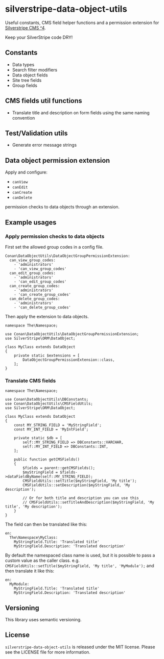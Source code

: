 # silverstripe-data-object-utils
Useful constants, CMS field helper functions and a permission extension for [Silverstripe CMS ^4](https://github.com/silverstripe/silverstripe-cms).

Keep your SilverStripe code DRY!

## Constants
- Data types
- Search filter modifiers
- Data object fields
- Site tree fields
- Group fields

## CMS fields util functions
- Translate title and description on form fields using the same naming convention

## Test/Validation utils
- Generate error message strings

## Data object permission extension

Apply and configure:

- `canView`
- `canEdit`
- `canCreate`
- `canDelete`

permission checks to data objects through an extension.

## Example usages

### Apply permission checks to data objects

First set the allowed group codes in a config file.

```
Conan\DataObjectUtils\DataObjectGroupPermissionExtension:
  can_view_group_codes:
    - 'administrators'
    - 'can_view_group_codes'
  can_edit_group_codes:
    - 'administrators'
    - 'can_edit_group_codes'
  can_create_group_codes:
    - 'administrators'
    - 'can_create_group_codes'
  can_delete_group_codes:
    - 'administrators'
    - 'can_delete_group_codes'
```

Then apply the extension to data objects.

```
namespace The\Namespace;

use Conan\DataObjectUtils\DataObjectGroupPermissionExtension;
use SilverStripe\ORM\DataObject;

class MyClass extends DataObject 
{
    private static $extensions = [
        DataObjectGroupPermissionExtension::class,
    ];
}
```

### Translate CMS fields 

```
namespace The\Namespace;

use Conan\DataObjectUtils\DBConstants;
use Conan\DataObjectUtils\CMSFieldUtils;
use SilverStripe\ORM\DataObject;

class MyClass extends DataObject 
{
    const MY_STRING_FIELD = 'MyStringField';
    const MY_INT_FIELD = 'MyIntField';

    private static $db = [
        self::MY_STRING_FIELD => DBConstants::VARCHAR,    
        self::MY_INT_FIELD => DBConstants::INT,    
    ];

    public function getCMSFields() 
    {
        $fields = parent::getCMSFields();
        $myStringField = $fields->dataFieldByName(self::MY_STRING_FIELD);
        CMSFieldUtils::setTitle($myStringField, 'My title');
        CMSFieldUtils::setDescription($myStringField, 'My description');
    
        // Or for both title and description you can use this
        // CMSFieldUtils::setTitleAndDescription($myStringField, 'My title', 'My description');
    }
}
```

The field can then be translated like this:

```
en:
  The\Namespace\MyClass:
    MyStringField.Title: 'Translated title'
    MyStringField.Description: 'Translated description'
```

By default the namespaced class name is used, but it is possible to pass a custom value as the caller class.
e.g. `CMSFieldUtils::setTitle($myStringField, 'My title', 'MyModule');` and then translate it like this:

```
en:
  MyModule:
    MyStringField.Title: 'Translated title'
    MyStringField.Description: 'Translated description'
```

## Versioning

This library uses semantic versioning.

## License

`silverstripe-data-object-utils` is released under the MIT license. Please see the LICENSE file for more information.
